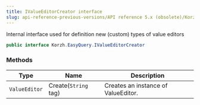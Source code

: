```yaml
---
title: IValueEditorCreator interface
slug: api-reference-previous-versions/API reference 5.x (obsolete)/Korzh.EasyQuery namespace/ivalueeditorcreator-interface
---
```



Internal interface used for definition new (custom) types of value editors
```csharp
public interface Korzh.EasyQuery.IValueEditorCreator

```

### Methods

| Type | Name | Description | 
| --- | --- | --- | 
| `ValueEditor` | Create(`String` tag) | Creates an instance of ValueEditor. |